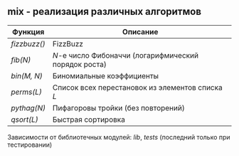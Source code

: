 ## mix - реализация различных алгоритмов
|   Функция  |                     Описание                         |  
|------------|------------------------------------------------------|  
|*fizzbuzz()*| FizzBuzz                                             |  
|*fib(N)*    | *N*-е число Фибоначчи (логарифмический порядок роста)|  
|*bin(M, N)* | Биномиальные коэффициенты                            |  
|*perms(L)*  | Список всех перестановок из элементов списка *L*     |  
|*pythag(N)* | Пифагоровы тройки (без повторений)                   |  
|*qsort(L)*  | Быстрая сортировка                                   |  

Зависимости от библиотечных модулей: *lib*, *tests* (последний только при тестировании)
